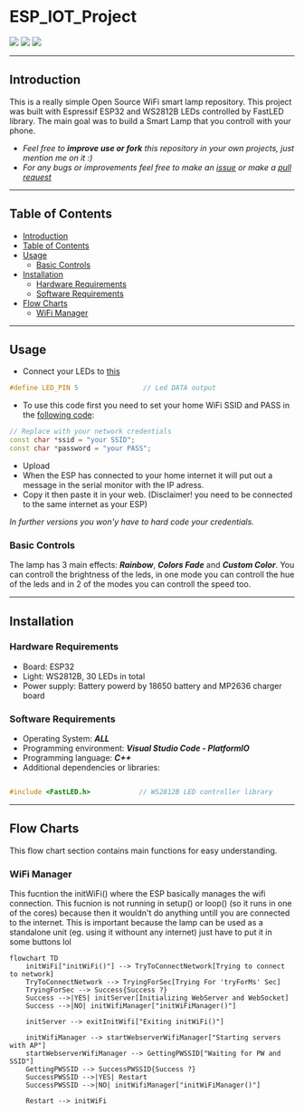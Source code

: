 # ESP_IOT_Project
![](https://img.shields.io/github/v/release/martinvichnal/ESP_IOT_Project)
![](https://img.shields.io/github/last-commit/martinvichnal/ESP_IOT_Project)
![](https://img.shields.io/github/issues/martinvichnal/ESP_IOT_Project)

------------------------------------------------------------------------------------------------------------------------------

## Introduction
This is a really simple Open Source WiFi smart lamp repository. This project was built with Espressif ESP32 and WS2812B LEDs controlled by FastLED library.
The main goal was to build a Smart Lamp that you controll with your phone.

- *Feel free to **improve use or fork** this repository in your own projects, just mention me on it :)*
- *For any bugs or improvements feel free to make an [issue](https://github.com/martinvichnal/ESP_IOT_Project/issues) or make a [pull request](https://github.com/martinvichnal/ESP_IOT_Project/pulls)*



------------------------------------------------------------------------------------------------------------------------------


## Table of Contents
- [Introduction](#introduction)
- [Table of Contents](#table-of-contents)
- [Usage](#usage)
	 - [Basic Controls](#basic-controls) 
- [Installation](#installation)
    - [Hardware Requirements](#hardware-requirements)
    - [Software Requirements](#software-requirements)
- [Flow Charts](#flow-charts)
    - [WiFi Manager](#wifi-manager)


------------------------------------------------------------------------------------------------------------------------------


## Usage
- Connect your LEDs to [this](https://github.com/martinvichnal/ESP_IOT_Project/blob/b9c0bc6115a8d086cfb76bf80369942787a9aea7/src/main.cpp#LL111C42-L111C42)
```C++
#define LED_PIN 5                // Led DATA output
```
- To use this code first you need to set your home WiFi SSID and PASS in the [following code](https://github.com/martinvichnal/ESP_IOT_Project/blob/ecf1069e504b3fa3c4f153a6b806b2fd85c221e6/src/main.cpp#L80):
```C++
// Replace with your network credentials
const char *ssid = "your SSID";
const char *password = "your PASS";
```
- Upload
- When the ESP has connected to your home internet it will put out a message in the serial monitor with the IP adress.
- Copy it then paste it in your web. (Disclaimer! you need to be connected to the same internet as your ESP)

*In further versions you won'y have to hard code your credentials.*

### Basic Controls
The lamp has 3 main effects: ***Rainbow***, ***Colors Fade*** and ***Custom Color***.
You can controll the brightness of the leds, in one mode you can controll the hue of the leds and in 2 of the modes you can controll the speed too.



------------------------------------------------------------------------------------------------------------------------------

## Installation

### Hardware Requirements
- Board: ESP32 
- Light: WS2812B, 30 LEDs in total
- Power supply: Battery powerd by 18650 battery and MP2636 charger board

### Software Requirements
- Operating System: ***ALL***
- Programming environment: ***Visual Studio Code - PlatformIO***
- Programming language: ***C++***
- Additional dependencies or libraries:
```C++

#include <FastLED.h>            // WS2812B LED controller library
```

------------------------------------------------------------------------------------------------------------------------------

## Flow Charts

This flow chart section contains main functions for easy understanding.

### WiFi Manager
This fucntion the initWiFi() where the ESP basically manages the wifi connection.
This fucnion is not running in setup() or loop() (so it runs in one of the cores) because then it wouldn't do anything untill you are connected to the internet. This is important because the lamp can be used as a standalone unit (eg. using it withount any internet) just have to put it in some buttons lol
```mermaid
flowchart TD
    initWiFi["initWiFi()"] --> TryToConnectNetwork[Trying to connect to network]
    TryToConnectNetwork --> TryingForSec[Trying For 'tryForMs' Sec]
    TryingForSec --> Success{Success ?}
    Success -->|YES| initServer[Initializing WebServer and WebSocket]
    Success -->|NO| initWifiManager["initWiFiManager()"]

    initServer --> exitInitWifi["Exiting initWiFi()"]

    initWifiManager --> startWebserverWifiManager["Starting servers with AP"]
    startWebserverWifiManager --> GettingPWSSID["Waiting for PW and SSID"]
    GettingPWSSID --> SuccessPWSSID{Success ?}
    SuccessPWSSID -->|YES| Restart
    SuccessPWSSID -->|NO| initWifiManager["initWiFiManager()"]

    Restart --> initWiFi
```

